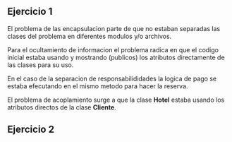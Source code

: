 ## Ejercicio 1
El problema de las encapsulacion parte de que no estaban separadas
las clases del problema en diferentes modulos y/o archivos.

Para el ocultamiento de informacion el problema radica en que el codigo
inicial estaba usando y mostrando (publicos) los atributos directamente de las clases
para su uso.

En el caso de la separacion de responsabilididades la logica de pago se estaba efecutando
en el mismo metodo para hacer la reserva.

El problema de acoplamiento surge a que la clase **Hotel** estaba usando los atributos
directos de la clase **Cliente**.
## Ejercicio 2
